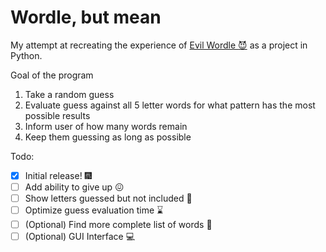 # Wordle, but mean

My attempt at recreating the experience of [Evil Wordle :smiling_imp:](https://swag.github.io/evil-wordle/) as a project in Python.

Goal of the program

1. Take a random guess
2. Evaluate guess against all 5 letter words for what pattern has the most possible results
3. Inform user of how many words remain
4. Keep them guessing as long as possible

Todo:
- [X] Initial release! :fireworks:
- [ ] Add ability to give up :confounded:
- [ ] Show letters guessed but not included :page_with_curl:
- [ ] Optimize guess evaluation time :hourglass:
- [ ] \(Optional) Find more complete list of words :closed_book:
- [ ] \(Optional) GUI Interface  :computer:

<!--[Format Guideline](https://docs.github.com/en/github/writing-on-github/getting-started-with-writing-and-formatting-on-github/basic-writing-and-formatting-syntax)-->